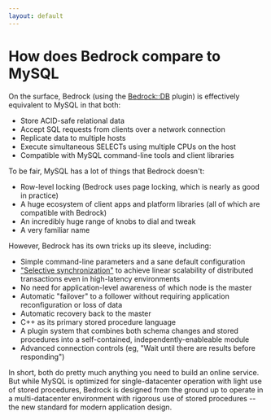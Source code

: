 ```yaml
---
layout: default
---
```

# How does Bedrock compare to MySQL
On the surface, Bedrock (using the [Bedrock::DB](http://bedrockdb.com/db.html) plugin) is effectively equivalent to MySQL in that both:

* Store ACID-safe relational data
* Accept SQL requests from clients over a network connection
* Replicate data to multiple hosts
* Execute simultaneous SELECTs using multiple CPUs on the host
* Compatible with MySQL command-line tools and client libraries

To be fair, MySQL has a lot of things that Bedrock doesn't:

* Row-level locking (Bedrock uses page locking, which is nearly as good in practice)
* A huge ecosystem of client apps and platform libraries (all of which are compatible with Bedrock)
* An incredibly huge range of knobs to dial and tweak
* A very familiar name

However, Bedrock has its own tricks up its sleeve, including:

* Simple command-line parameters and a sane default configuration
* ["Selective synchronization"](http://bedrockdb.com/synchronization.html) to achieve linear scalability of distributed transactions even in high-latency environments 
* No need for application-level awareness of which node is the master
* Automatic "failover" to a follower without requiring application reconfiguration or loss of data
* Automatic recovery back to the master
* C++ as its primary stored procedure language
* A plugin system that combines both schema changes and stored procedures into a self-contained, independently-enableable module
* Advanced connection controls (eg, "Wait until there are results before responding")

In short, both do pretty much anything you need to build an online service.  But while MySQL is optimized for single-datacenter operation with light use of stored procedures, Bedrock is designed from the ground up to operate in a multi-datacenter environment with rigorous use of stored procedures -- the new standard for modern application design.

